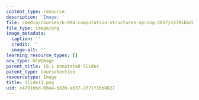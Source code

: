 ```yaml
---
content_type: resource
description: 'Image: '
file: /media/courses/6-004-computation-structures-spring-2017/c4791bbd00a4b82ba0372f71f16b8827_Slide13.png
file_type: image/png
image_metadata:
  caption: ''
  credit: ''
  image-alt: ''
learning_resource_types: []
ocw_type: OCWImage
parent_title: 19.1 Annotated Slides
parent_type: CourseSection
resourcetype: Image
title: Slide13.png
uid: c4791bbd-00a4-b82b-a037-2f71f16b8827
---
```

